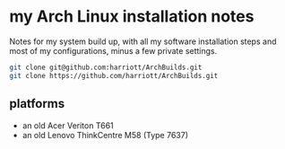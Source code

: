 
# my Arch Linux installation notes
Notes for my system build up, with all my software installation steps and most of my configurations, minus a few private settings.

```bash
git clone git@github.com:harriott/ArchBuilds.git
git clone https://github.com/harriott/ArchBuilds.git
```

## platforms
- an old Acer Veriton T661
- an old Lenovo ThinkCentre M58 (Type 7637)

